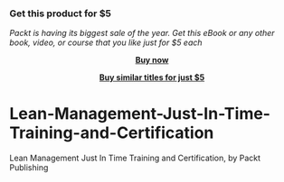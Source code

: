 
### Get this product for $5

<i>Packt is having its biggest sale of the year. Get this eBook or any other book, video, or course that you like just for $5 each</i>


<b><p align='center'>[Buy now](https://packt.link/9781803241647)</p></b>


<b><p align='center'>[Buy similar titles for just $5](https://subscription.packtpub.com/search)</p></b>


# Lean-Management-Just-In-Time-Training-and-Certification
Lean Management Just In Time Training and Certification, by Packt Publishing

